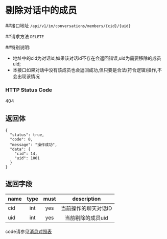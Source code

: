 # 剔除对话中的成员

##接口地址
`/api/v1/im/conversations/members/{cid}/{uid}`

##请求方法
`DELETE `

##特别说明:
 - 地址中的cid为对话id,如果该对话id不存在会返回错误,uid为需要移除的成员uid;
 - 本接口如果对话中没有该成员也会返回成功,但只要是合法(符合逻辑)操作,不会出现该情况

### HTTP Status Code

404

## 返回体
```json5
{
  "status": true,
  "code": 0,
  "message": "操作成功",
  "data": {
    "cid": 14,
    "uid": 1001
  }
}
```

## 返回字段
| name     | type     | must     | description |
|----------|:--------:|:--------:|:--------:|
| cid  | int      | yes      | 当前操作的聊天对话ID |
|uid	|int		|yes	 |当前剔除的成员uid|

code请参见[消息对照表](消息对照表.md)
